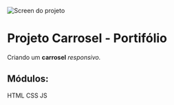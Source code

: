 ![Screen do projeto](https://aplicativoscriativos.com/projeto.png)
# Projeto Carrosel - Portifólio
Criando um **carrosel** _responsivo._

## Módulos:
HTML
CSS
JS